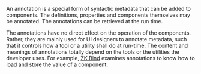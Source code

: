 An annotation is a special form of syntactic metadata that can be added
to components. The definitions, properties and components themselves may
be annotated. The annotations can be retrieved at the run time.

The annotations have no direct effect on the operation of the
components. Rather, they are mainly used for UI designers to annotate
metadata, such that it controls how a tool or a utility shall do at
run-time. The content and meanings of annotations totally depend on the
tools or the utilities the developer uses. For example, [ZK
Bind]({{site.baseurl}}/zk_dev_ref/mvvm/data_binding) examines
annotations to know how to load and store the value of a component.

